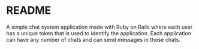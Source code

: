 # README

A simple chat system application made with Ruby on Rails where each user has a unique token that is used to identify the application. 
Each application can have any number of chats and can send messages in those chats.
